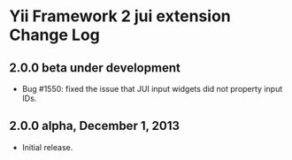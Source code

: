 Yii Framework 2 jui extension Change Log
========================================

2.0.0 beta under development
----------------------------

- Bug #1550: fixed the issue that JUI input widgets did not property input IDs.

2.0.0 alpha, December 1, 2013
-----------------------------

- Initial release.
